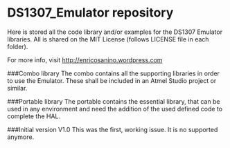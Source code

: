 # DS1307_Emulator repository

Here is stored all the code library and/or examples for the DS1307 Emulator libraries.
All is shared on the MIT License (follows LICENSE file in each folder).

For more info, visit http://enricosanino.wordpress.com

###Combo library
The combo contains all the supporting libraries in order to use the Emulator. These shall be included in an Atmel Studio project or similar.

###Portable library
The portable contains the essential library, that can be used in any environment and need the addition of the used defined code to complete the HAL.

###Initial version V1.0
This was the first, working issue. It is no supported anymore.


